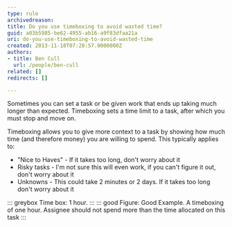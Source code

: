 ```yaml
---
type: rule
archivedreason: 
title: Do you use timeboxing to avoid wasted time?
guid: a03b5985-be62-4955-ab16-a9f83dfaa21a
uri: do-you-use-timeboxing-to-avoid-wasted-time
created: 2013-11-18T07:28:57.0000000Z
authors:
- title: Ben Cull
  url: /people/ben-cull
related: []
redirects: []

---
```


Sometimes you can set a task or be given work that ends up taking much longer than expected. Timeboxing sets a time limit to a task, after which you must stop and move on. 
<!--endintro-->

Timeboxing allows you to give more context to a task by showing how much time (and therefore money) you are willing to spend. This typically applies to:

* "Nice to Haves" - If it takes too long, don't worry about it
* Risky tasks - I'm not sure this will even work, if you can't figure it out, don't worry about it
* Unknowns - This could take 2 minutes or 2 days. If it takes too long don't worry about it

::: greybox
Time box: 1 hour.
:::
::: good
Figure: Good Example. A timeboxing of one hour. Assignee should not spend more than the time allocated on this task
:::
